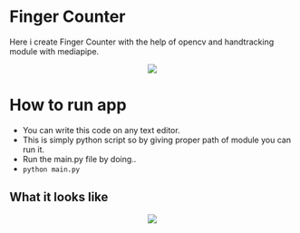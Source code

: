 # Finger Counter

Here i create Finger Counter with the help of opencv and handtracking module with mediapipe.

<p align="center">
  <img src="poster.png">
</p>

# How to run app 

 * You can write this code on any text editor.
 * This is simply python script so by giving proper path of module you can run it.
 * Run the main.py file by doing..
 * `python main.py`
 
## What it looks like

<p align="center">
  <img src="gif.gif">
</p>
